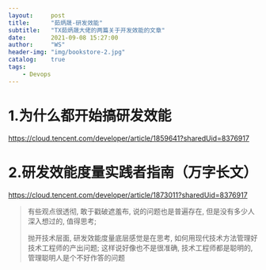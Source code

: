 ```yaml
---
layout:     post
title:      "茹炳晟-研发效能"
subtitle:   "TX茹炳晟大佬的两篇关于开发效能的文章"
date:       2021-09-08 15:27:00
author:     "WS"
header-img: "img/bookstore-2.jpg"
catalog:    true
tags:
    - Devops
---
```


# 1.为什么都开始搞研发效能

https://cloud.tencent.com/developer/article/1859641?sharedUid=8376917

# 2.研发效能度量实践者指南（万字长文）

https://cloud.tencent.com/developer/article/1873011?sharedUid=8376917



> 有些观点很透彻, 敢于戳破遮羞布, 说的问题也是普遍存在, 但是没有多少人深入想过的, 值得思考;
>
> 抛开技术层面, 研发效能度量底层感觉是在思考, 如何用现代技术方法管理好技术工程师的产出问题; 这样说好像也不是很准确, 技术工程师都是聪明的, 管理聪明人是个不好作答的问题

